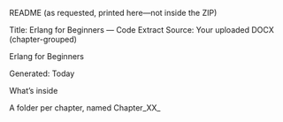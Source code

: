 README (as requested, printed here—not inside the ZIP)

Title: Erlang for Beginners — Code Extract
Source: Your uploaded DOCX (chapter-grouped) 

Erlang for Beginners


Generated: Today

What’s inside

A folder per chapter, named Chapter_XX_<title>.

Files are either:

.erl when a module was detected (e.g., -module(...)., -export([...])., -> in function bodies).

.shell.txt for Erlang shell transcripts (lines like 1> ...).

.cli.txt for terminal commands (erl, erlc, rebar3, etc.).

.txt for code-adjacent blocks that don’t clearly fall into the above.

If the book specified a filename via a header like %% File: src/greeter.erl or a trailing hint like src/echo_line.erl:, I used that name. Otherwise, snippets are named snippet_N.ext in the order they appeared.

How I detected and grouped code

Grouped under the most recent “Chapter X …” heading.

Detected code via:

Paragraph style hints (code/monospace where present).

Fixed-width fonts in runs (Courier/Consolas/etc).

Content cues: -module(, -export(, ->, io:, lists:, maps:, case ... of, Erlang shell prompts 1> , and CLI (erl, erlc, rebar3).

Consecutive code paragraphs were merged into a single snippet to avoid splitting one example into many tiny files.

What to expect

Erlang modules: most complete examples like hello.erl, greeter.erl, echo_line.erl, add2.erl, counter.erl, etc., are saved as .erl.

Shell sessions: REPL demos are preserved as .shell.txt for reference.

CLI blocks: build/run commands with erlc or rebar3 live in .cli.txt.

Duplicates: If the same module appears multiple times (e.g., earlier and refined later), both versions are saved; rename or merge as you like before compiling.

How to use the files

For single files:

Open a terminal in the chapter folder.

Compile with erlc filename.erl, then run erl and call module:function(...).

For small “project-style” layouts the book shows:

Create src/ and ebin/ as needed.

erlc -o ebin src/<module>.erl

erl -pa ebin then call functions.

With rebar3 examples:

Use the rebar3 commands in the .cli.txt files.

Limitations and edge cases

DOCX formatting can hide code intent. I used best-effort heuristics. A few non-code lines with arrows -> might be included, and a few plain-paragraph code lines may be missed.

If the book printed two versions of the same module, both are included; compile the one you want.

Shell transcripts aren’t runnable as-is; they’re there to show expected sessions.

Want tweaks?

Prefer separate folders for “examples” vs “exercises”?
I can split by section keywords.

Want only .erl modules zipped, excluding shell/CLI text?
I can regenerate a lean ZIP.

Need a master INDEX.md with per-file descriptions and where they appear in the chapters?
I can produce that too.
